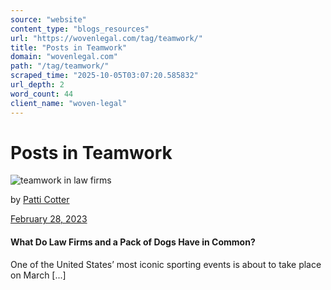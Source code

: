 ```yaml
---
source: "website"
content_type: "blogs_resources"
url: "https://wovenlegal.com/tag/teamwork/"
title: "Posts in Teamwork"
domain: "wovenlegal.com"
path: "/tag/teamwork/"
scraped_time: "2025-10-05T03:07:20.585832"
url_depth: 2
word_count: 44
client_name: "woven-legal"
---
```


# Posts in Teamwork

![teamwork in law firms](https://wovenlegal.com/wp-content/uploads/2023/02/Iditarod-image.jpg)

by [Patti Cotter](https://wovenlegal.com/author/patti-cotter/)

[February 28, 2023](https://wovenlegal.com/2023/02/28/)

#### **What Do Law Firms and a Pack of Dogs Have in Common?**

One of the United States’ most iconic sporting events is about to take place on March [...]
